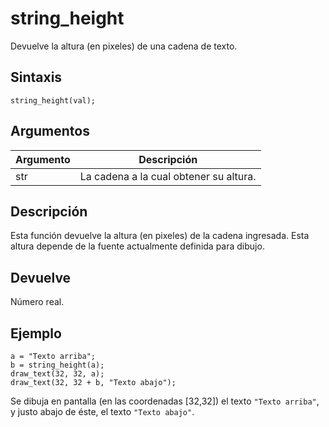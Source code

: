 # string_height

Devuelve la altura (en pixeles) de una cadena de texto.

## Sintaxis

  
```gml  
string_height(val);  
```  

## Argumentos

Argumento|Descripción|  
---|---|  
str|La cadena a la cual obtener su altura.|  

## Descripción

Esta función devuelve la altura (en pixeles) de la cadena ingresada. Esta altura depende de la fuente actualmente definida para dibujo.

## Devuelve

Número real.

## Ejemplo

  
```gml  
a = "Texto arriba";  
b = string_height(a);  
draw_text(32, 32, a);  
draw_text(32, 32 + b, "Texto abajo");  
```  
Se dibuja en pantalla (en las coordenadas [32,32]) el texto `"Texto arriba"`, y justo abajo de éste, el texto `"Texto abajo"`.